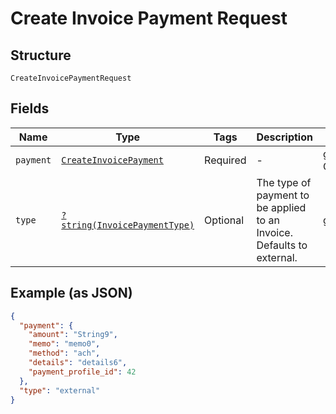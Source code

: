 
# Create Invoice Payment Request

## Structure

`CreateInvoicePaymentRequest`

## Fields

| Name | Type | Tags | Description | Getter | Setter |
|  --- | --- | --- | --- | --- | --- |
| `payment` | [`CreateInvoicePayment`](../../doc/models/create-invoice-payment.md) | Required | - | getPayment(): CreateInvoicePayment | setPayment(CreateInvoicePayment payment): void |
| `type` | [`?string(InvoicePaymentType)`](../../doc/models/invoice-payment-type.md) | Optional | The type of payment to be applied to an Invoice. Defaults to external. | getType(): ?string | setType(?string type): void |

## Example (as JSON)

```json
{
  "payment": {
    "amount": "String9",
    "memo": "memo0",
    "method": "ach",
    "details": "details6",
    "payment_profile_id": 42
  },
  "type": "external"
}
```

